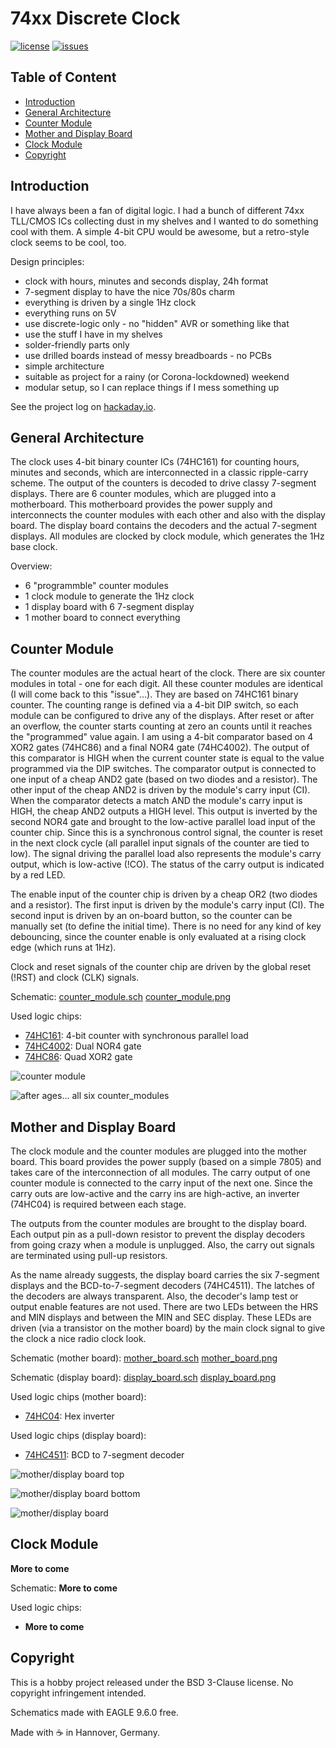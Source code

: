 # 74xx Discrete Clock

[![license](https://img.shields.io/github/license/stnolting/74xx_discrete_clock)](https://github.com/stnolting/74xx_discrete_clock/blob/master/LICENSE)
[![issues](https://img.shields.io/github/issues/stnolting/74xx_discrete_clock)](https://github.com/stnolting/74xx_discrete_clock/issues)


## Table of Content

* [Introduction](#Introduction)
* [General Architecture](#General-Architecture)
* [Counter Module](#Counter-Module)
* [Mother and Display Board](#Mother-and-Display-Board)
* [Clock Module](#Clock-Module)
* [Copyright](#Copyright)



## Introduction

I have always been a fan of digital logic. I had a bunch of different 74xx TLL/CMOS ICs collecting dust in my shelves and I
wanted to do something cool with them. A simple 4-bit CPU would be awesome, but a retro-style clock seems to be cool, too.



Design principles:
* clock with hours, minutes and seconds display, 24h format
* 7-segment display to have the nice 70s/80s charm
* everything is driven by a single 1Hz clock
* everything runs on 5V
* use discrete-logic only - no "hidden" AVR or something like that
* use the stuff I have in my shelves
* solder-friendly parts only
* use drilled boards instead of messy breadboards - no PCBs
* simple architecture
* suitable as project for a rainy (or Corona-lockdowned) weekend
* modular setup, so I can replace things if I mess something up

See the project log on [hackaday.io](https://hackaday.io/project/171731-74xx-discrete-clock).



## General Architecture

The clock uses 4-bit binary counter ICs (74HC161) for counting hours, minutes and seconds, which are interconnected in a classic ripple-carry scheme.
The output of the counters is decoded to drive classy 7-segment displays. There are 6 counter modules, which are plugged into a
motherboard. This motherboard provides the power supply and interconnects the counter modules with each other and also with
the display board. The display board contains the decoders and the actual 7-segment displays. All modules are clocked by clock module, which
generates the 1Hz base clock.

Overview:
* 6 "programmble" counter modules
* 1 clock module to generate the 1Hz clock
* 1 display board with 6 7-segment display
* 1 mother board to connect everything



## Counter Module

The counter modules are the actual heart of the clock. There are six counter modules in total - one for each digit. 
All these counter modules are identical (I will come back to this "issue"...). They are based on 74HC161 binary counter. The counting range is defined
via a 4-bit DIP switch, so each module can be configured to drive any of the displays. After reset or after an overflow, the counter starts counting
at zero an counts until it reaches the "programmed" value again. I am using a 4-bit comparator based on 4 XOR2 gates (74HC86) and a final NOR4 gate (74HC4002).
The output of this comparator is HIGH when the current counter state is equal to the value programmed via the DIP switches. The comparator output is connected
to one input of a cheap AND2 gate (based on two diodes and a resistor). The other input of the cheap AND2 is driven by the module's carry input (CI).
When the comparator detects a match AND the module's carry input is HIGH, the cheap AND2 outputs a HIGH level. This output is inverted by the second NOR4
gate and brought to the low-active parallel load input of the counter chip. Since this is a synchronous control signal, the counter is reset in the next clock
cycle (all parallel input signals of the counter are tied to low). The signal driving the parallel load also represents the module's carry output, which
is low-active (!CO). The status of the carry output is indicated by a red LED.

The enable input of the counter chip is driven by a cheap OR2 (two diodes and a resistor). The first input is driven by the module's carry input (CI).
The second input is driven by an on-board button, so the counter can be manually set (to define the initial time). There is no need for any kind of
key debouncing, since the counter enable is only evaluated at a rising clock edge (which runs at 1Hz).

Clock and reset signals of the counter chip are driven by the global reset (!RST) and clock (CLK) signals.

Schematic: [counter_module.sch](https://github.com/stnolting/74xx_discrete_clock/blob/master/schematic/counter_module.sch) [counter_module.png](https://github.com/stnolting/74xx_discrete_clock/blob/master/schematic/counter_module.png)

Used logic chips:
* [74HC161](https://github.com/stnolting/74xx_discrete_clock/blob/master/datasheets/74HC161.pdf): 4-bit counter with synchronous parallel load
* [74HC4002](https://github.com/stnolting/74xx_discrete_clock/blob/master/datasheets/74HC_HCT4002_Q100.pdf): Dual NOR4 gate
* [74HC86](https://github.com/stnolting/74xx_discrete_clock/blob/master/datasheets/74HC_HCT86.pdf): Quad XOR2 gate

![counter module](https://github.com/stnolting/74xx_discrete_clock/blob/master/img/counter_module.jpg)

![after ages... all six counter_modules](https://github.com/stnolting/74xx_discrete_clock/blob/master/img/counter_modules.jpg)



## Mother and Display Board

The clock module and the counter modules are plugged into the mother board. This board provides the power supply (based on a simple 7805) and
takes care of the interconnection of all modules. The carry output of one counter module is connected to the carry input of the next one. Since the
carry outs are low-active and the carry ins are high-active, an inverter (74HC04) is required between each stage.

The outputs from the counter modules are brought to the display board. Each output pin as a pull-down resistor to prevent the display decoders from going
crazy when a module is unplugged. Also, the carry out signals are terminated using pull-up resistors.

As the name already suggests, the display board carries the six 7-segment displays and the BCD-to-7-segment decoders (74HC4511). The latches of the decoders
are always transparent. Also, the decoder's lamp test or output enable features are not used. There are two LEDs between the HRS and MIN displays
and between the MIN and SEC display. These LEDs are driven (via a transistor on the mother board) by the main clock signal to give the clock a nice radio clock look.


Schematic (mother board): [mother_board.sch](https://github.com/stnolting/74xx_discrete_clock/blob/master/schematic/mother_board.sch) [mother_board.png](https://github.com/stnolting/74xx_discrete_clock/blob/master/schematic/mother_board.png)

Schematic (display board): [display_board.sch](https://github.com/stnolting/74xx_discrete_clock/blob/master/schematic/display_board.sch) [display_board.png](https://github.com/stnolting/74xx_discrete_clock/blob/master/schematic/display_board.png)

Used logic chips (mother board):
* [74HC04](https://github.com/stnolting/74xx_discrete_clock/blob/master/datasheets/74HC_HCT04.pdf): Hex inverter

Used logic chips (display board):
* [74HC4511](https://github.com/stnolting/74xx_discrete_clock/blob/master/datasheets/74HC_HCT4511.pdf): BCD to 7-segment decoder


![mother/display board top](https://github.com/stnolting/74xx_discrete_clock/blob/master/img/mother_board_top.jpg)

![mother/display board bottom](https://github.com/stnolting/74xx_discrete_clock/blob/master/img/mother_board_bottom.jpg)

![mother/display board](https://github.com/stnolting/74xx_discrete_clock/blob/master/img/mother_board.jpg)



## Clock Module

**More to come**

Schematic: **More to come**

Used logic chips:
* **More to come**



## Copyright

This is a hobby project released under the BSD 3-Clause license. No copyright infringement intended.

Schematics made with EAGLE 9.6.0 free.


Made with :coffee: in Hannover, Germany.
